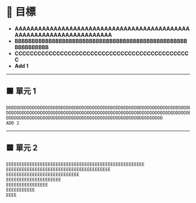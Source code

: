 # 🎯 目標

- **AAAAAAAAAAAAAAAAAAAAAAAAAAAAAAAAAAAAAAAAAAAAAAAAAAAAAAAAAAAAAAAAAAAAAA**
- **BBBBBBBBBBBBBBBBBBBBBBBBBBBBBBBBBBBBBBBBBBBBBBBBBBBBBBBBBBBBB**
- **CCCCCCCCCCCCCCCCCCCCCCCCCCCCCCCCCCCCCCCCCCCCCCC**
- **Add 1**

---

## 🟩 單元 1

```
DDDDDDDDDDDDDDDDDDDDDDDDDDDDDDDDDDDDDDDDDDDDDDDDDDDDDDDDDDDDDDDDDDDDDDDDDDDDDD
DDDDDDDDDDDDDDDDDDDDDDDDDDDDDDDDDDDDDDDDDDDDDDDDDDDDDDDDDDDDDDDDDDDDDDDDD
DDDDDDDDDDDDDDDDDDDDDDDDDDDDDDDDDDDDDDDDDDDDDDDDDDDDDDDDDDDD
ADD 2
```

---

## 🟦 單元 2

```
EEEEEEEEEEEEEEEEEEEEEEEEEEEEEEEEEEEEEEEEEEEEEEEEEEEEE
EEEEEEEEEEEEEEEEEEEEEEEEEEEEEEEEEEEEEEEE
EEEEEEEEEEEEEEEEEEEEEEEEEEEE
EEEEEEEEEEEEEEEEEEEEE
EEEEEEEEEEEEEEEE
EEEEEEEEEEE
EEEE
```